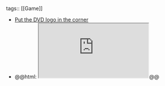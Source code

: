 tags:: [[Game]]

- [Put the DVD logo in the corner](https://itseieio.itch.io/dvdlogo)
- @@html: <iframe src="https://itseieio.itch.io/dvdlogo" class="browser-tab"></iframe>@@
